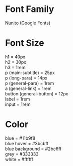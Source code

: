 # Font Family
Nunito (Google Fonts)

# Font Size
h1 = 40px <br>
h2 = 30px <br>
h3 = 1rem <br>
p (main-subtitle) = 25px <br>
p (long-para) = 14px <br>
p (general-para) = 1rem <br>
a (general-link) = 1rem <br>
button (general-button) = 12px <br>
label = 1rem <br>
input = 1rem <br>

# Color
blue = #11b9f8 <br>
blue hover = #3bcbff <br>
blue background = #2bc6ff <br>
grey = #333333 <br>
white = #ffffff <br>